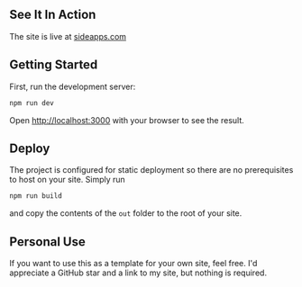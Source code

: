 ## See It In Action

The site is live at [sideapps.com](https://sideapps.com)

## Getting Started

First, run the development server:

```bash
npm run dev
```

Open [http://localhost:3000](http://localhost:3000) with your browser to see the result.

## Deploy

The project is configured for static deployment so there are no prerequisites to host on your site. Simply run

```bash
npm run build
```

and copy the contents of the `out` folder to the root of your site.

## Personal Use

If you want to use this as a template for your own site, feel free. I'd appreciate a GitHub star and a link to my site, but nothing is required.
